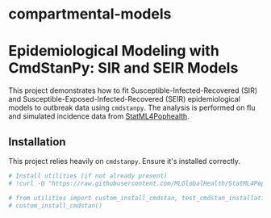 # compartmental-models

# Epidemiological Modeling with CmdStanPy: SIR and SEIR Models

This project demonstrates how to fit Susceptible-Infected-Recovered (SIR) and Susceptible-Exposed-Infected-Recovered (SEIR) epidemiological models to outbreak data using `cmdstanpy`. The analysis is performed on flu and simulated incidence data from [StatML4Pophealth](https://raw.githubusercontent.com/MLGlobalHealth/StatML4PopHealth/main/practicals/day4/practical5/data).

## Installation

This project relies heavily on `cmdstanpy`. Ensure it's installed correctly.

```python
# Install utilities (if not already present)
# !curl -O "https://raw.githubusercontent.com/MLGlobalHealth/StatML4PopHealth/main/practicals/resources/scripts/utilities.py"

# from utilities import custom_install_cmdstan, test_cmdstan_installation
# custom_install_cmdstan()
